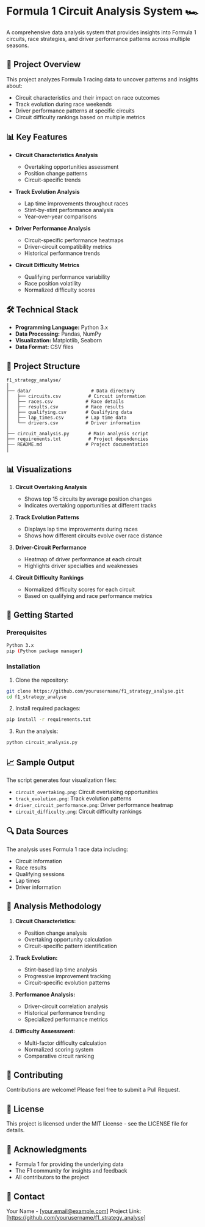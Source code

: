 # Formula 1 Circuit Analysis System 🏎️

A comprehensive data analysis system that provides insights into Formula 1 circuits, race strategies, and driver performance patterns across multiple seasons.

## 🎯 Project Overview

This project analyzes Formula 1 racing data to uncover patterns and insights about:
- Circuit characteristics and their impact on race outcomes
- Track evolution during race weekends
- Driver performance patterns at specific circuits
- Circuit difficulty rankings based on multiple metrics

## 📊 Key Features

- **Circuit Characteristics Analysis**
  - Overtaking opportunities assessment
  - Position change patterns
  - Circuit-specific trends

- **Track Evolution Analysis**
  - Lap time improvements throughout races
  - Stint-by-stint performance analysis
  - Year-over-year comparisons

- **Driver Performance Analysis**
  - Circuit-specific performance heatmaps
  - Driver-circuit compatibility metrics
  - Historical performance trends

- **Circuit Difficulty Metrics**
  - Qualifying performance variability
  - Race position volatility
  - Normalized difficulty scores

## 🛠️ Technical Stack

- **Programming Language:** Python 3.x
- **Data Processing:** Pandas, NumPy
- **Visualization:** Matplotlib, Seaborn
- **Data Format:** CSV files

## 📁 Project Structure

```
f1_strategy_analyse/
│
├── data/                      # Data directory
│   ├── circuits.csv          # Circuit information
│   ├── races.csv            # Race details
│   ├── results.csv          # Race results
│   ├── qualifying.csv       # Qualifying data
│   ├── lap_times.csv        # Lap time data
│   └── drivers.csv          # Driver information
│
├── circuit_analysis.py       # Main analysis script
├── requirements.txt          # Project dependencies
├── README.md                # Project documentation
│

```

## 📊 Visualizations

1. **Circuit Overtaking Analysis**
   - Shows top 15 circuits by average position changes
   - Indicates overtaking opportunities at different tracks

2. **Track Evolution Patterns**
   - Displays lap time improvements during races
   - Shows how different circuits evolve over race distance

3. **Driver-Circuit Performance**
   - Heatmap of driver performance at each circuit
   - Highlights driver specialties and weaknesses

4. **Circuit Difficulty Rankings**
   - Normalized difficulty scores for each circuit
   - Based on qualifying and race performance metrics

## 🚀 Getting Started

### Prerequisites
```bash
Python 3.x
pip (Python package manager)
```

### Installation
1. Clone the repository:
```bash
git clone https://github.com/yourusername/f1_strategy_analyse.git
cd f1_strategy_analyse
```

2. Install required packages:
```bash
pip install -r requirements.txt
```

3. Run the analysis:
```bash
python circuit_analysis.py
```

## 📈 Sample Output

The script generates four visualization files:
- `circuit_overtaking.png`: Circuit overtaking opportunities
- `track_evolution.png`: Track evolution patterns
- `driver_circuit_performance.png`: Driver performance heatmap
- `circuit_difficulty.png`: Circuit difficulty rankings

## 🔍 Data Sources

The analysis uses Formula 1 race data including:
- Circuit information
- Race results
- Qualifying sessions
- Lap times
- Driver information

## 📝 Analysis Methodology

1. **Circuit Characteristics:**
   - Position change analysis
   - Overtaking opportunity calculation
   - Circuit-specific pattern identification

2. **Track Evolution:**
   - Stint-based lap time analysis
   - Progressive improvement tracking
   - Circuit-specific evolution patterns

3. **Performance Analysis:**
   - Driver-circuit correlation analysis
   - Historical performance trending
   - Specialized performance metrics

4. **Difficulty Assessment:**
   - Multi-factor difficulty calculation
   - Normalized scoring system
   - Comparative circuit ranking

## 🤝 Contributing

Contributions are welcome! Please feel free to submit a Pull Request.

## 📄 License

This project is licensed under the MIT License - see the LICENSE file for details.

## 🙏 Acknowledgments

- Formula 1 for providing the underlying data
- The F1 community for insights and feedback
- All contributors to the project

## 📧 Contact

Your Name - [your.email@example.com]
Project Link: [https://github.com/yourusername/f1_strategy_analyse]
